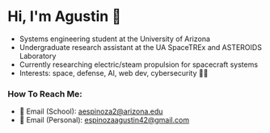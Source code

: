 # Hi, I'm Agustin 👋
- Systems engineering student at the University of Arizona
- Undergraduate research assistant at the UA SpaceTREx and ASTEROIDS Laboratory
- Currently researching electric/steam propulsion for spacecraft systems 
- Interests: space, defense, AI, web dev, cybersecurity 👨‍💻
### How To Reach Me:
- 📧 Email (School): aespinoza2@arizona.edu 
- 📧 Email (Personal): espinozaagustin42@gmail.com 

<!--
[![Top Langs](https://github-readme-stats.vercel.app/api/top-langs/?username=aespinoza2&layout=compact&theme=transparent)](https://github.com/anuraghazra/github-readme-stats)
-->

